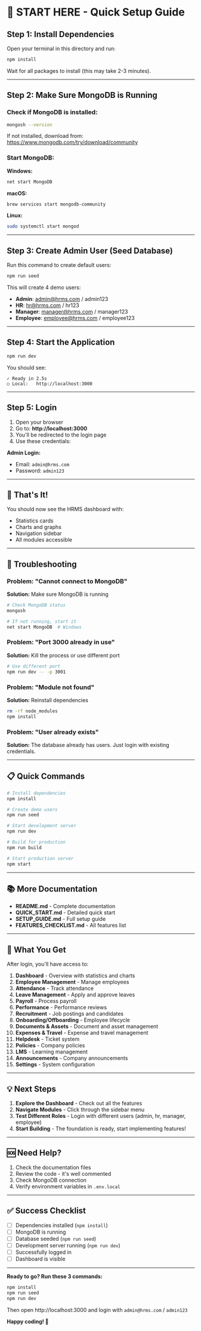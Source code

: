 # 🚀 START HERE - Quick Setup Guide

## Step 1: Install Dependencies

Open your terminal in this directory and run:

```bash
npm install
```

Wait for all packages to install (this may take 2-3 minutes).

---

## Step 2: Make Sure MongoDB is Running

### Check if MongoDB is installed:
```bash
mongosh --version
```

If not installed, download from: https://www.mongodb.com/try/download/community

### Start MongoDB:

**Windows:**
```bash
net start MongoDB
```

**macOS:**
```bash
brew services start mongodb-community
```

**Linux:**
```bash
sudo systemctl start mongod
```

---

## Step 3: Create Admin User (Seed Database)

Run this command to create default users:

```bash
npm run seed
```

This will create 4 demo users:
- **Admin**: admin@hrms.com / admin123
- **HR**: hr@hrms.com / hr123
- **Manager**: manager@hrms.com / manager123
- **Employee**: employee@hrms.com / employee123

---

## Step 4: Start the Application

```bash
npm run dev
```

You should see:
```
✓ Ready in 2.5s
○ Local:   http://localhost:3000
```

---

## Step 5: Login

1. Open your browser
2. Go to: **http://localhost:3000**
3. You'll be redirected to the login page
4. Use these credentials:

**Admin Login:**
- Email: `admin@hrms.com`
- Password: `admin123`

---

## 🎉 That's It!

You should now see the HRMS dashboard with:
- Statistics cards
- Charts and graphs
- Navigation sidebar
- All modules accessible

---

## 🔧 Troubleshooting

### Problem: "Cannot connect to MongoDB"
**Solution:** Make sure MongoDB is running
```bash
# Check MongoDB status
mongosh

# If not running, start it
net start MongoDB  # Windows
```

### Problem: "Port 3000 already in use"
**Solution:** Kill the process or use different port
```bash
# Use different port
npm run dev -- -p 3001
```

### Problem: "Module not found"
**Solution:** Reinstall dependencies
```bash
rm -rf node_modules
npm install
```

### Problem: "User already exists"
**Solution:** The database already has users. Just login with existing credentials.

---

## 📋 Quick Commands

```bash
# Install dependencies
npm install

# Create demo users
npm run seed

# Start development server
npm run dev

# Build for production
npm run build

# Start production server
npm start
```

---

## 📚 More Documentation

- **README.md** - Complete documentation
- **QUICK_START.md** - Detailed quick start
- **SETUP_GUIDE.md** - Full setup guide
- **FEATURES_CHECKLIST.md** - All features list

---

## 🎯 What You Get

After login, you'll have access to:

1. **Dashboard** - Overview with statistics and charts
2. **Employee Management** - Manage employees
3. **Attendance** - Track attendance
4. **Leave Management** - Apply and approve leaves
5. **Payroll** - Process payroll
6. **Performance** - Performance reviews
7. **Recruitment** - Job postings and candidates
8. **Onboarding/Offboarding** - Employee lifecycle
9. **Documents & Assets** - Document and asset management
10. **Expenses & Travel** - Expense and travel management
11. **Helpdesk** - Ticket system
12. **Policies** - Company policies
13. **LMS** - Learning management
14. **Announcements** - Company announcements
15. **Settings** - System configuration

---

## 💡 Next Steps

1. **Explore the Dashboard** - Check out all the features
2. **Navigate Modules** - Click through the sidebar menu
3. **Test Different Roles** - Login with different users (admin, hr, manager, employee)
4. **Start Building** - The foundation is ready, start implementing features!

---

## 🆘 Need Help?

1. Check the documentation files
2. Review the code - it's well commented
3. Check MongoDB connection
4. Verify environment variables in `.env.local`

---

## ✅ Success Checklist

- [ ] Dependencies installed (`npm install`)
- [ ] MongoDB is running
- [ ] Database seeded (`npm run seed`)
- [ ] Development server running (`npm run dev`)
- [ ] Successfully logged in
- [ ] Dashboard is visible

---

**Ready to go? Run these 3 commands:**

```bash
npm install
npm run seed
npm run dev
```

Then open http://localhost:3000 and login with `admin@hrms.com` / `admin123`

**Happy coding! 🚀**

